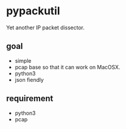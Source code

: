 pypackutil
==========

Yet another IP packet dissector.

## goal

- simple
- pcap base so that it can work on MacOSX.
- python3
- json fiendly

## requirement

- python3
- pcap
